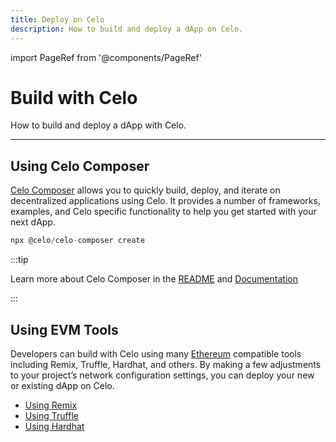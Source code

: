 ```yaml
---
title: Deploy on Celo
description: How to build and deploy a dApp on Celo.
---
```


import PageRef from '@components/PageRef'

# Build with Celo

How to build and deploy a dApp with Celo.

---

## Using Celo Composer

[Celo Composer](https://github.com/celo-org/celo-composer) allows you to quickly build, deploy, and iterate on decentralized applications using Celo. It provides a number of frameworks, examples, and Celo specific functionality to help you get started with your next dApp.

```jsx
npx @celo/celo-composer create
```

:::tip

Learn more about Celo Composer in the [README](https://github.com/celo-org/celo-composer) and [Documentation](https://celo-composer.gitbook.io/docs/)

:::

## Using EVM Tools

Developers can build with Celo using many [Ethereum](https://ethereum.org/en/) compatible tools including Remix, Truffle, Hardhat, and others. By making a few adjustments to your project’s network configuration settings, you can deploy your new or existing dApp on Celo.

- [Using Remix](/developer/deploy/remix)
- [Using Truffle](/developer/deploy/truffle)
- [Using Hardhat](/developer/deploy/hardhat)
